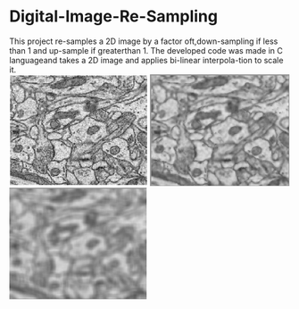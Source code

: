# Digital-Image-Re-Sampling
This  project  re-samples  a  2D  image  by  a  factor  oft,down-sampling if less than 1 and up-sample if greaterthan 1.  The developed code was made in C languageand takes a 2D image and applies bi-linear interpola-tion to scale it.<br />
<img src="figures/test-image.png" height="200">
<img src="figures/tes-imgOut_B_w5_s10_r100.png" height="200">
<img src="figures/tes-imgOut_G_w10_s5.png" height="200">
